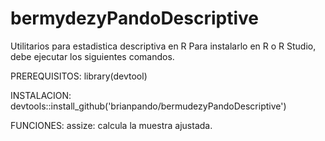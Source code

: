 # bermydezyPandoDescriptive
Utilitarios para estadistica descriptiva en R
Para instalarlo en R o R Studio, debe ejecutar los siguientes comandos.

PREREQUISITOS:
library(devtool)

INSTALACION:
devtools::install_github('brianpando/bermudezyPandoDescriptive')

FUNCIONES:
assize: calcula la muestra ajustada.
